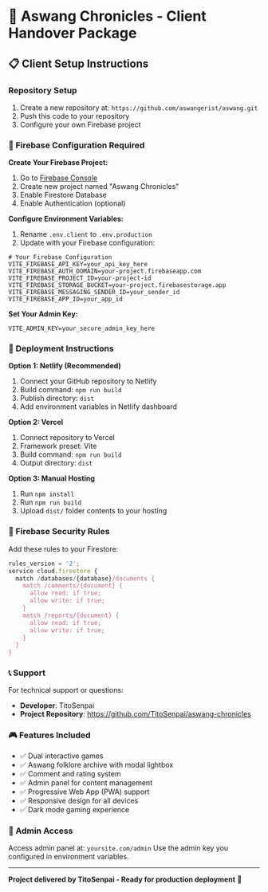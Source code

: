 # 🦇 Aswang Chronicles - Client Handover Package

## 📋 **Client Setup Instructions**

### **Repository Setup**
1. Create a new repository at: `https://github.com/aswangerist/aswang.git`
2. Push this code to your repository
3. Configure your own Firebase project

### **🔐 Firebase Configuration Required**

**Create Your Firebase Project:**
1. Go to [Firebase Console](https://console.firebase.google.com/)
2. Create new project named "Aswang Chronicles"
3. Enable Firestore Database
4. Enable Authentication (optional)

**Configure Environment Variables:**
1. Rename `.env.client` to `.env.production`
2. Update with your Firebase configuration:

```env
# Your Firebase Configuration
VITE_FIREBASE_API_KEY=your_api_key_here
VITE_FIREBASE_AUTH_DOMAIN=your-project.firebaseapp.com
VITE_FIREBASE_PROJECT_ID=your-project-id
VITE_FIREBASE_STORAGE_BUCKET=your-project.firebasestorage.app
VITE_FIREBASE_MESSAGING_SENDER_ID=your_sender_id
VITE_FIREBASE_APP_ID=your_app_id
```

**Set Your Admin Key:**
```env
VITE_ADMIN_KEY=your_secure_admin_key_here
```

### **🚀 Deployment Instructions**

**Option 1: Netlify (Recommended)**
1. Connect your GitHub repository to Netlify
2. Build command: `npm run build`
3. Publish directory: `dist`
4. Add environment variables in Netlify dashboard

**Option 2: Vercel**
1. Connect repository to Vercel
2. Framework preset: Vite
3. Build command: `npm run build`
4. Output directory: `dist`

**Option 3: Manual Hosting**
1. Run `npm install`
2. Run `npm run build`
3. Upload `dist/` folder contents to your hosting

### **🔧 Firebase Security Rules**

Add these rules to your Firestore:
```javascript
rules_version = '2';
service cloud.firestore {
  match /databases/{database}/documents {
    match /comments/{document} {
      allow read: if true;
      allow write: if true;
    }
    match /reports/{document} {
      allow read: if true;
      allow write: if true;
    }
  }
}
```

### **📞 Support**

For technical support or questions:
- **Developer**: TitoSenpai
- **Project Repository**: https://github.com/TitoSenpai/aswang-chronicles

### **🎮 Features Included**

- ✅ Dual interactive games
- ✅ Aswang folklore archive with modal lightbox
- ✅ Comment and rating system
- ✅ Admin panel for content management
- ✅ Progressive Web App (PWA) support
- ✅ Responsive design for all devices
- ✅ Dark mode gaming experience

### **🔑 Admin Access**

Access admin panel at: `yoursite.com/admin`
Use the admin key you configured in environment variables.

---

**Project delivered by TitoSenpai - Ready for production deployment** 🚀